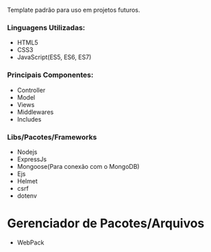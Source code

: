 Template padrão para uso em projetos futuros.

### Linguagens Utilizadas:
* HTML5
* CSS3
* JavaScript(ES5, ES6, ES7)
### Principais Componentes:
* Controller
* Model
* Views
* Middlewares
* Includes

### Libs/Pacotes/Frameworks

* Nodejs
* ExpressJs
* Mongoose(Para conexão com o MongoDB)
* Ejs
* Helmet
* csrf
* dotenv

# Gerenciador de Pacotes/Arquivos
* WebPack
